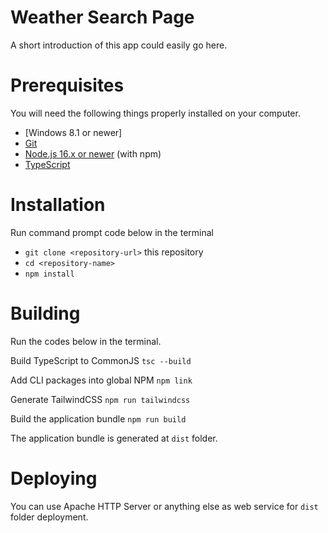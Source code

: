 # Weather Search Page

A short introduction of this app could easily go here.

# Prerequisites

You will need the following things properly installed on your computer.

* [Windows 8.1 or newer]
* [Git](https://git-scm.com/)
* [Node.js 16.x or newer](https://nodejs.org/) (with npm)
* [TypeScript](https://www.typescriptlang.org/)

# Installation

Run command prompt code below in the terminal

* `git clone <repository-url>` this repository
* `cd <repository-name>`
* `npm install`

# Building

Run the codes below in the terminal.

Build TypeScript to CommonJS
`tsc --build`

Add CLI packages into global NPM
`npm link`

Generate TailwindCSS
`npm run tailwindcss`

Build the application bundle
`npm run build`

The application bundle is generated at `dist` folder.

# Deploying

You can use Apache HTTP Server or anything else as web service for `dist` folder deployment.

